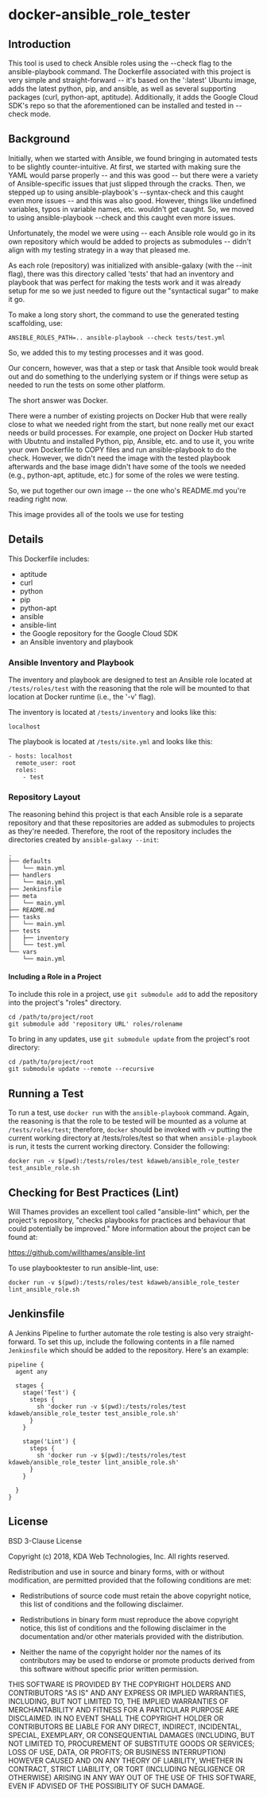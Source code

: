 # docker-ansible_role_tester
## Introduction
This tool is used to check Ansible roles using the --check flag to the ansible-playbook command.  The Dockerfile associated with this project is very simple and straight-forward -- it's based on the ':latest' Ubuntu image, adds the latest python, pip, and ansible, as well as several supporting packages (curl, python-apt, aptitude).  Additionally, it adds the Google Cloud SDK's repo so that the aforementioned can be installed and tested in --check mode.

## Background
Initially, when we started with Ansible, we found bringing in automated tests to be slightly counter-intuitive.  At first, we started with making sure the YAML would parse properly -- and this was good -- but there were a variety of Ansible-specific issues that just slipped through the cracks.  Then, we stepped up to using ansible-playbook's --syntax-check and this caught even more issues -- and this was also good.  However, things like undefined variables, typos in variable names, etc. wouldn't get caught.  So, we moved to using ansible-playbook --check and this caught even more issues.

Unfortunately, the model we were using -- each Ansible role would go in its own repository which would be added to projects as submodules -- didn't align with my testing strategy in a way that pleased me.

As each role (repository) was initialized with ansible-galaxy (with the --init flag), there was this directory called 'tests' that had an inventory and playbook that was perfect for making the tests work and it was already setup for me so we just needed to figure out the "syntactical sugar" to make it go.

To make a long story short, the command to use the generated testing scaffolding, use:

```shell
ANSIBLE_ROLES_PATH=.. ansible-playbook --check tests/test.yml
```

So, we added this to my testing processes and it was good.

Our concern, however, was that a step or task that Ansible took would break out and do something to the underlying system or if things were setup as needed to run the tests on some other platform.

The short answer was Docker.

There were a number of existing projects on Docker Hub that were really close to what we needed right from the start, but none really met our exact needs or build processes.  For example, one project on Docker Hub started with Ubutntu and installed Python, pip, Ansible, etc. and to use it, you write your own Dockerfile to COPY files and run ansible-playbook to do the check.  However, we didn't need the image with the tested playbook afterwards and the base image didn't have some of the tools we needed (e.g., python-apt, aptitude, etc.) for some of the roles we were testing.

So, we put together our own image -- the one who's README.md you're reading right now.

This image provides all of the tools we use for testing

## Details
This Dockerfile includes:
- aptitude
- curl
- python
- pip
- python-apt
- ansible
- ansible-lint
- the Google repository for the Google Cloud SDK
- an Ansible inventory and playbook

### Ansible Inventory and Playbook
The inventory and playbook are designed to test an Ansible role located at ```/tests/roles/test``` with the reasoning that the role will be mounted to that location at Docker runtime (i.e., the '-v' flag).

The inventory is located at ```/tests/inventory``` and looks like this:

```
localhost
```

The playbook is located at ```/tests/site.yml``` and looks like this:

```
- hosts: localhost
  remote_user: root
  roles:
    - test
```

### Repository Layout
The reasoning behind this project is that each Ansible role is a separate repository and that these repositories are added as submodules to projects as they're needed.  Therefore, the root of the repository includes the directories created by ```ansible-galaxy --init```:

```
.
├── defaults
│   └── main.yml
├── handlers
│   └── main.yml
├── Jenkinsfile
├── meta
│   └── main.yml
├── README.md
├── tasks
│   └── main.yml
├── tests
│   ├── inventory
│   └── test.yml
└── vars
    └── main.yml
```

#### Including a Role in a Project
To include this role in a project, use ```git submodule add``` to add the repository into the project's "roles" directory.

```
cd /path/to/project/root
git submodule add 'repository URL' roles/rolename
```

To bring in any updates, use ```git submodule update``` from the project's root directory:

```
cd /path/to/project/root
git submodule update --remote --recursive
```

## Running a Test
To run a test, use ```docker run``` with the ```ansible-playbook``` command.  Again, the reasoning is that the role to be tested will be mounted as a volume at ```/tests/roles/test```; therefore, ```docker``` should be invoked with -v putting the current working directory at /tests/roles/test so that when ```ansible-playbook``` is run, it tests the current working directory.  Consider the following:

```shell
docker run -v $(pwd):/tests/roles/test kdaweb/ansible_role_tester test_ansible_role.sh
```

## Checking for Best Practices (Lint)
Will Thames provides an excellent tool called "ansible-lint" which, per the project's repository, "checks playbooks for practices and behaviour that could potentially be improved."  More information about the project can be found at:

https://github.com/willthames/ansible-lint

To use playbooktester to run ansible-lint, use:

```shell
docker run -v $(pwd):/tests/roles/test kdaweb/ansible_role_tester lint_ansible_role.sh
```

## Jenkinsfile
A Jenkins Pipeline to further automate the role testing is also very straight-forward.  To set this up, include the following contents in a file named ```Jenkinsfile``` which should be added to the repository.  Here's an example:

```Jenkinsfile
pipeline {
  agent any

  stages {
    stage('Test') {
      steps {
        sh 'docker run -v $(pwd):/tests/roles/test kdaweb/ansible_role_tester test_ansible_role.sh'
      }
    }

    stage('Lint') {
      steps {
        sh 'docker run -v $(pwd):/tests/roles/test kdaweb/ansible_role_tester lint_ansible_role.sh'
      }
    }

  }
}

```

## License
BSD 3-Clause License

Copyright (c) 2018, KDA Web Technologies, Inc.
All rights reserved.

Redistribution and use in source and binary forms, with or without
modification, are permitted provided that the following conditions are met:

* Redistributions of source code must retain the above copyright notice, this
  list of conditions and the following disclaimer.

* Redistributions in binary form must reproduce the above copyright notice,
  this list of conditions and the following disclaimer in the documentation
  and/or other materials provided with the distribution.

* Neither the name of the copyright holder nor the names of its
  contributors may be used to endorse or promote products derived from
  this software without specific prior written permission.

THIS SOFTWARE IS PROVIDED BY THE COPYRIGHT HOLDERS AND CONTRIBUTORS "AS IS"
AND ANY EXPRESS OR IMPLIED WARRANTIES, INCLUDING, BUT NOT LIMITED TO, THE
IMPLIED WARRANTIES OF MERCHANTABILITY AND FITNESS FOR A PARTICULAR PURPOSE ARE
DISCLAIMED. IN NO EVENT SHALL THE COPYRIGHT HOLDER OR CONTRIBUTORS BE LIABLE
FOR ANY DIRECT, INDIRECT, INCIDENTAL, SPECIAL, EXEMPLARY, OR CONSEQUENTIAL
DAMAGES (INCLUDING, BUT NOT LIMITED TO, PROCUREMENT OF SUBSTITUTE GOODS OR
SERVICES; LOSS OF USE, DATA, OR PROFITS; OR BUSINESS INTERRUPTION) HOWEVER
CAUSED AND ON ANY THEORY OF LIABILITY, WHETHER IN CONTRACT, STRICT LIABILITY,
OR TORT (INCLUDING NEGLIGENCE OR OTHERWISE) ARISING IN ANY WAY OUT OF THE USE
OF THIS SOFTWARE, EVEN IF ADVISED OF THE POSSIBILITY OF SUCH DAMAGE.
